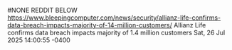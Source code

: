 #NONE REDDIT BELOW
https://www.bleepingcomputer.com/news/security/allianz-life-confirms-data-breach-impacts-majority-of-14-million-customers/
Allianz Life confirms data breach impacts majority of 1.4 million customers
Sat, 26 Jul 2025 14:00:55 -0400
